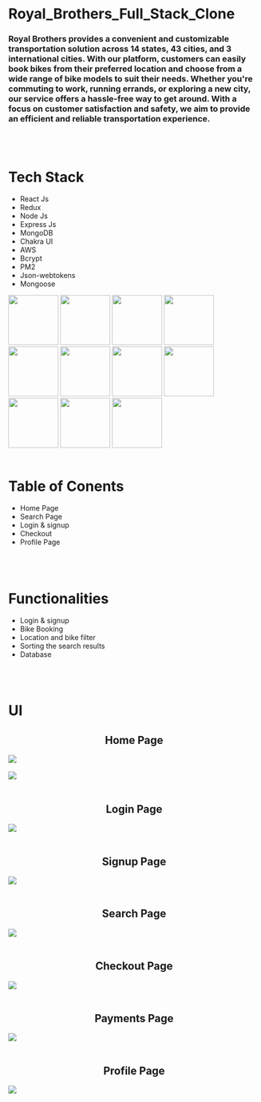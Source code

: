 # Royal_Brothers_Full_Stack_Clone

### Royal Brothers provides a convenient and customizable transportation solution across 14 states, 43 cities, and 3 international cities. With our platform, customers can easily book bikes from their preferred location and choose from a wide range of bike models to suit their needs. Whether you're commuting to work, running errands, or exploring a new city, our service offers a hassle-free way to get around. With a focus on customer satisfaction and safety, we aim to provide an efficient and reliable transportation experience.

<br>
<br>

# Tech Stack

<ul >
<li>React Js</li>
<li>Redux</li>
<li>Node Js</li>
<li>Express Js</li>
<li>MongoDB</li>
<li>Chakra UI</li>
<li>AWS</li>
<li>Bcrypt</li>
<li>PM2</li>
<li>Json-webtokens</li>
<li>Mongoose</li>
</ul>

<img src="https://www.appsinfoway.com/wp-content/uploads/2018/11/React.js_logo-512-510x510.png" width="100px"/>
<img src="https://tse3.mm.bing.net/th?id=OIP.GETOsHQzoMt-MYBYL_cl4gAAAA&pid=Api&P=0" width="100px"/>
<img src="https://tse3.mm.bing.net/th?id=OIP.CTvVfHEeovAx-0V5-dqVRwHaHa&pid=Api&P=0" width="100px"/>
<img src="https://softuni.bg/Files/OpenCourses/Icon_ExpressJS.png" width="100px"/>
<img src="https://res.cloudinary.com/lwgatsby/f_auto/www/uploads/2020/11/mongodb.png" width="100px"/>
<img src="https://tse4.mm.bing.net/th?id=OIP.s0NKsj6O1yAvQPt9Sqs-ygAAAA&pid=Api&P=0" width="100px"/>
<img src="https://fiareconsulting.com/wp-content/uploads/2020/02/AWS-Cloud-1.png" width="100px"/>
<img src="https://tse2.mm.bing.net/th?id=OIP.s6P4id9uDNDwc05fhJ_PXwD3D9&pid=Api&P=0" width="100px"/>
<img src="https://tse1.mm.bing.net/th?id=OIP.Q2C1BEQGnCBwvNIw5sUHTQHaFs&pid=Api&P=0" width="100px" height="100px"/>
<img src="https://1.bp.blogspot.com/-9jhEkn_uApY/Xxx35kNQB1I/AAAAAAAAMKk/8Jrv75ClwUoh8bkUncTzOJIyH2rU6RkjQCLcBGAsYHQ/s1280/jwt.png" width="100px" height="100px"/>
<img src="https://tse4.mm.bing.net/th?id=OIP.POCXmDtpxRFZBK-SXkvXLAHaFj&pid=Api&P=0" width="100px" height="100px"/>

<br>
<br>

# Table of Conents

<ul>
<li>Home Page</li>
<li>Search Page</li>
<li>Login & signup</li>
<li>Checkout</li>
<li>Profile Page</li>
</ul>

<br>
<br>

# Functionalities

<ul>
<li>Login & signup</li>
<li>Bike Booking</li>
<li>Location and bike filter</li>
<li>Sorting the search results</li>
<li>Database</li>
</ul>

<br>
<br>

# UI

<h2 align="center">Home Page</h2>
<img src="https://i.postimg.cc/xTHxv0Cp/Screenshot-12.png" >
<br>
<br>
<img src="https://i.postimg.cc/85M4h4kJ/Screenshot-13.png" >
<br>
<br>
<h2 align="center">Login Page</h2>
<img src="https://i.postimg.cc/SNdh67jv/Screenshot-14.png" >
<br>
<br>
<h2 align="center">Signup Page</h2>
<img src="https://i.postimg.cc/HnPtmhBN/Screenshot-15.png" >
<br>
<br>
<h2 align="center">Search Page</h2>
<img src="https://i.postimg.cc/pTrhvX42/Screenshot-17.png" >
<br>
<br>
<h2 align="center">Checkout Page</h2>
<img src="https://i.postimg.cc/76Jz7ZVK/Screenshot-18.png" >
<br>
<br>
<h2 align="center">Payments Page</h2>
<img src="https://i.postimg.cc/wvYqfxzf/Screenshot-19.png" >
<br>
<br>
<h2 align="center">Profile Page</h2>
<img src="https://i.postimg.cc/c4zNk1MR/Screenshot-20.png" >



